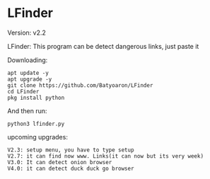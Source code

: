 # LFinder

Version: v2.2

LFinder: This program can be detect dangerous links, just paste it

 
 Downloading:

    apt update -y
    apt upgrade -y
    git clone https://github.com/Batyoaron/LFinder
    cd LFinder
    pkg install python
    
 
 And then run:

    python3 lfinder.py


upcoming upgrades:
    
    V2.3: setup menu, you have to type setup
    V2.7: it can find now www. Links(it can now but its very week)
    V3.0: It can detect onion browser
    V4.0: it can detect duck duck go browser


 
